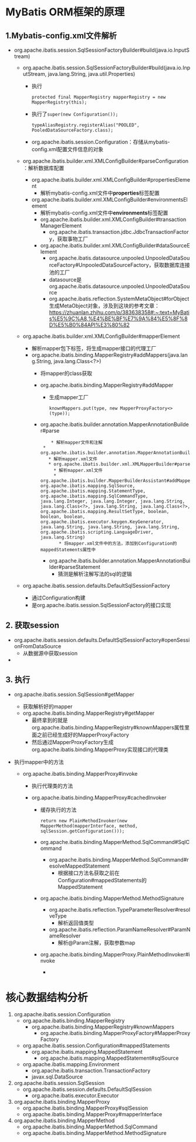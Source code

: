 # MyBatis ORM框架的原理



## 1.Mybatis-config.xml文件解析

* org.apache.ibatis.session.SqlSessionFactoryBuilder#build(java.io.InputStream)
    * org.apache.ibatis.session.SqlSessionFactoryBuilder#build(java.io.InputStream, java.lang.String, java.util.Properties)

        * 执行

            ```
            protected final MapperRegistry mapperRegistry = new MapperRegistry(this);
            ```
        * 执行了`super(new Configuration());`

            ```
            typeAliasRegistry.registerAlias("POOLED", PooledDataSourceFactory.class);
            ```
        * org.apache.ibatis.session.Configuration：存储从mybatis-config.xml配置文件信息的对象

    * org.apache.ibatis.builder.xml.XMLConfigBuilder#parseConfiguration：解析数据库配置

        * org.apache.ibatis.builder.xml.XMLConfigBuilder#propertiesElement
            * 解析mybatis-config.xml文件中**properties**标签配置
        * org.apache.ibatis.builder.xml.XMLConfigBuilder#environmentsElement
            * 解析mybatis-config.xml文件中**environments**标签配置
            * org.apache.ibatis.builder.xml.XMLConfigBuilder#transactionManagerElement
                * org.apache.ibatis.transaction.jdbc.JdbcTransactionFactory，获取事物工厂
            * org.apache.ibatis.builder.xml.XMLConfigBuilder#dataSourceElement
                * org.apache.ibatis.datasource.unpooled.UnpooledDataSourceFactory#UnpooledDataSourceFactory，获取数据库连接池的工厂
                * datasource是org.apache.ibatis.datasource.unpooled.UnpooledDataSource
                * org.apache.ibatis.reflection.SystemMetaObject#forObject生成MetaObject对象，涉及到这块的参考文章：https://zhuanlan.zhihu.com/p/383638358#:~:text=MyBatis%E5%9C%A8,%E4%BE%BF%E7%9A%84%E5%8F%8D%E5%B0%84API%E3%80%82

    * org.apache.ibatis.builder.xml.XMLConfigBuilder#mapperElement

        * 解析mapper包下标签，将生成mapper接口的代理工厂
        * org.apache.ibatis.binding.MapperRegistry#addMappers(java.lang.String, java.lang.Class<?>)
            * 将mapper的class获取
            
            * org.apache.ibatis.binding.MapperRegistry#addMapper
                * 生成mapper工厂
                
                    ````
                    knownMappers.put(type, new MapperProxyFactory<>(type));
                    ````
                
            * org.apache.ibatis.builder.annotation.MapperAnnotationBuilder#parse
              
                      * 解析mapper文件和注解
                   * org.apache.ibatis.builder.annotation.MapperAnnotationBuilder#loadXmlResource
                     * 解析mapper.xml文件
                     * org.apache.ibatis.builder.xml.XMLMapperBuilder#parse
                       * 解析mapper.xml文件
                       * org.apache.ibatis.builder.MapperBuilderAssistant#addMappedStatement(java.lang.String, org.apache.ibatis.mapping.SqlSource, org.apache.ibatis.mapping.StatementType, org.apache.ibatis.mapping.SqlCommandType, java.lang.Integer, java.lang.Integer, java.lang.String, java.lang.Class<?>, java.lang.String, java.lang.Class<?>, org.apache.ibatis.mapping.ResultSetType, boolean, boolean, boolean, org.apache.ibatis.executor.keygen.KeyGenerator, java.lang.String, java.lang.String, java.lang.String, org.apache.ibatis.scripting.LanguageDriver, java.lang.String)
                         * 将mapper.xml文件中的方法，添加到Configuration的mappedStatements属性中
                * org.apache.ibatis.builder.annotation.MapperAnnotationBuilder#parseStatement
                  * 猜测是解析注解写法的sql的逻辑
        
    * org.apache.ibatis.session.defaults.DefaultSqlSessionFactory
        * 通过Configuration构建
        * 是org.apache.ibatis.session.SqlSessionFactory的接口实现

## 2. 获取session

* org.apache.ibatis.session.defaults.DefaultSqlSessionFactory#openSessionFromDataSource
    * 从数据源中获取session
* 

## 3. 执行

* org.apache.ibatis.session.SqlSession#getMapper
  * 获取解析好的mapper
  * org.apache.ibatis.binding.MapperRegistry#getMapper
    * 最终拿到的就是org.apache.ibatis.binding.MapperRegistry#knownMappers属性里面之前已经生成好的MapperProxyFactory
    * 然后通过MapperProxyFactory生成org.apache.ibatis.binding.MapperProxy实现接口的代理类
  
* 执行mapper中的方法

  * org.apache.ibatis.binding.MapperProxy#invoke

    * 执行代理类的方法

    * org.apache.ibatis.binding.MapperProxy#cachedInvoker

      * 缓存执行的方法

        ```
        return new PlainMethodInvoker(new MapperMethod(mapperInterface, method, sqlSession.getConfiguration()));
        ```

      * org.apache.ibatis.binding.MapperMethod.SqlCommand#SqlCommand

        * org.apache.ibatis.binding.MapperMethod.SqlCommand#resolveMappedStatement
          * 根据接口方法名获取之前在Configuration#mappedStatements的MappedStatement

      * org.apache.ibatis.binding.MapperMethod.MethodSignature

        * org.apache.ibatis.reflection.TypeParameterResolver#resolveType
          * 解析返回值类型
        * org.apache.ibatis.reflection.ParamNameResolver#ParamNameResolver
          * 解析@Param注解，获取参数map

      * org.apache.ibatis.binding.MapperProxy.PlainMethodInvoker#invoke

        * 



# 核心数据结构分析

1. org.apache.ibatis.session.Configuration
   * org.apache.ibatis.binding.MapperRegistry
     * org.apache.ibatis.binding.MapperRegistry#knownMappers
       * org.apache.ibatis.binding.MapperProxyFactory#MapperProxyFactory
   * org.apache.ibatis.session.Configuration#mappedStatements
     * org.apache.ibatis.mapping.MappedStatement
       * org.apache.ibatis.mapping.MappedStatement#sqlSource
   * org.apache.ibatis.mapping.Environment
     * org.apache.ibatis.transaction.TransactionFactory
     * javax.sql.DataSource
2. org.apache.ibatis.session.SqlSession
   * org.apache.ibatis.session.defaults.DefaultSqlSession
     * org.apache.ibatis.executor.Executor
3. org.apache.ibatis.binding.MapperProxy
   * org.apache.ibatis.binding.MapperProxy#sqlSession
   * org.apache.ibatis.binding.MapperProxy#mapperInterface
4. org.apache.ibatis.binding.MapperMethod
   * org.apache.ibatis.binding.MapperMethod.SqlCommand
   * org.apache.ibatis.binding.MapperMethod.MethodSignature